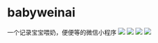 # babyweinai
一个记录宝宝喂奶，便便等的微信小程序
![](https://github.com/kklldog/kklldog.github.io/blob/master/images/babyweinai0.png)
![](https://github.com/kklldog/kklldog.github.io/blob/master/images/babyweinai1.png)
![](https://github.com/kklldog/kklldog.github.io/blob/master/images/babyweinai2.png)
![](https://github.com/kklldog/kklldog.github.io/blob/master/images/babyweinai3.png)